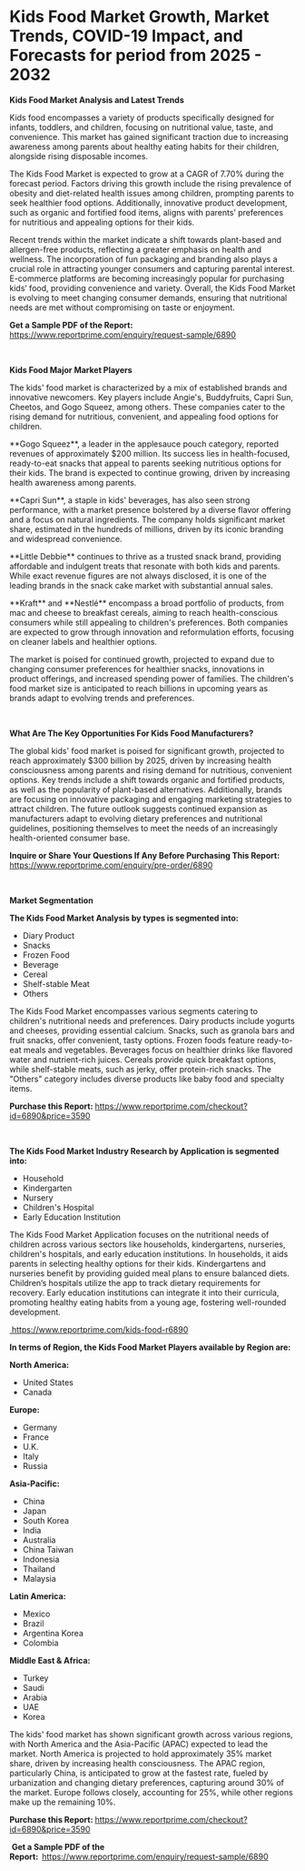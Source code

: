 <p><h1>Kids Food Market Growth, Market Trends, COVID-19 Impact, and Forecasts for period from 2025 - 2032</h1></p><p><strong>Kids Food Market Analysis and Latest Trends</strong></p>
<p><p>Kids food encompasses a variety of products specifically designed for infants, toddlers, and children, focusing on nutritional value, taste, and convenience. This market has gained significant traction due to increasing awareness among parents about healthy eating habits for their children, alongside rising disposable incomes.</p><p>The Kids Food Market is expected to grow at a CAGR of 7.70% during the forecast period. Factors driving this growth include the rising prevalence of obesity and diet-related health issues among children, prompting parents to seek healthier food options. Additionally, innovative product development, such as organic and fortified food items, aligns with parents’ preferences for nutritious and appealing options for their kids.</p><p>Recent trends within the market indicate a shift towards plant-based and allergen-free products, reflecting a greater emphasis on health and wellness. The incorporation of fun packaging and branding also plays a crucial role in attracting younger consumers and capturing parental interest. E-commerce platforms are becoming increasingly popular for purchasing kids’ food, providing convenience and variety. Overall, the Kids Food Market is evolving to meet changing consumer demands, ensuring that nutritional needs are met without compromising on taste or enjoyment.</p></p>
<p><strong>Get a Sample PDF of the Report:&nbsp;</strong> <a href="https://www.reportprime.com/enquiry/request-sample/6890?utm_campaign=4601&utm_medium=2&utm_source=Github&utm_content=ia&utm_term=17052025&utm_id=kids-food">https://www.reportprime.com/enquiry/request-sample/6890</a></p>
<p>&nbsp;</p>
<p><strong>Kids Food Major Market Players</strong></p>
<p><p>The kids' food market is characterized by a mix of established brands and innovative newcomers. Key players include Angie's, Buddyfruits, Capri Sun, Cheetos, and Gogo Squeez, among others. These companies cater to the rising demand for nutritious, convenient, and appealing food options for children.</p><p>**Gogo Squeez**, a leader in the applesauce pouch category, reported revenues of approximately $200 million. Its success lies in health-focused, ready-to-eat snacks that appeal to parents seeking nutritious options for their kids. The brand is expected to continue growing, driven by increasing health awareness among parents.</p><p>**Capri Sun**, a staple in kids' beverages, has also seen strong performance, with a market presence bolstered by a diverse flavor offering and a focus on natural ingredients. The company holds significant market share, estimated in the hundreds of millions, driven by its iconic branding and widespread convenience.</p><p>**Little Debbie** continues to thrive as a trusted snack brand, providing affordable and indulgent treats that resonate with both kids and parents. While exact revenue figures are not always disclosed, it is one of the leading brands in the snack cake market with substantial annual sales.</p><p>**Kraft** and **Nestlé** encompass a broad portfolio of products, from mac and cheese to breakfast cereals, aiming to reach health-conscious consumers while still appealing to children's preferences. Both companies are expected to grow through innovation and reformulation efforts, focusing on cleaner labels and healthier options.</p><p>The market is poised for continued growth, projected to expand due to changing consumer preferences for healthier snacks, innovations in product offerings, and increased spending power of families. The children's food market size is anticipated to reach billions in upcoming years as brands adapt to evolving trends and preferences.</p></p>
<p>&nbsp;</p>
<p><strong>What Are The Key Opportunities For Kids Food Manufacturers?</strong></p>
<p><p>The global kids' food market is poised for significant growth, projected to reach approximately $300 billion by 2025, driven by increasing health consciousness among parents and rising demand for nutritious, convenient options. Key trends include a shift towards organic and fortified products, as well as the popularity of plant-based alternatives. Additionally, brands are focusing on innovative packaging and engaging marketing strategies to attract children. The future outlook suggests continued expansion as manufacturers adapt to evolving dietary preferences and nutritional guidelines, positioning themselves to meet the needs of an increasingly health-oriented consumer base.</p></p>
<p><strong>Inquire or Share Your Questions If Any Before Purchasing This Report:</strong> <a href="https://www.reportprime.com/enquiry/pre-order/6890?utm_campaign=4601&utm_medium=2&utm_source=Github&utm_content=ia&utm_term=17052025&utm_id=kids-food">https://www.reportprime.com/enquiry/pre-order/6890</a></p>
<p>&nbsp;</p>
<p><strong>Market Segmentation</strong></p>
<p><strong>The Kids Food Market Analysis by types is segmented into:</strong></p>
<p><ul><li>Diary Product</li><li>Snacks</li><li>Frozen Food</li><li>Beverage</li><li>Cereal</li><li>Shelf-stable Meat</li><li>Others</li></ul></p>
<p><p>The Kids Food Market encompasses various segments catering to children's nutritional needs and preferences. Dairy products include yogurts and cheeses, providing essential calcium. Snacks, such as granola bars and fruit snacks, offer convenient, tasty options. Frozen foods feature ready-to-eat meals and vegetables. Beverages focus on healthier drinks like flavored water and nutrient-rich juices. Cereals provide quick breakfast options, while shelf-stable meats, such as jerky, offer protein-rich snacks. The "Others" category includes diverse products like baby food and specialty items.</p></p>
<p><strong>Purchase this Report:&nbsp;</strong><a href="https://www.reportprime.com/checkout?id=6890&price=3590&utm_campaign=4601&utm_medium=2&utm_source=Github&utm_content=ia&utm_term=17052025&utm_id=kids-food">https://www.reportprime.com/checkout?id=6890&price=3590</a></p>
<p>&nbsp;</p>
<p><strong>The Kids Food Market Industry Research by Application is segmented into:</strong></p>
<p><ul><li>Household</li><li>Kindergarten</li><li>Nursery</li><li>Children's Hospital</li><li>Early Education Institution</li></ul></p>
<p><p>The Kids Food Market Application focuses on the nutritional needs of children across various sectors like households, kindergartens, nurseries, children's hospitals, and early education institutions. In households, it aids parents in selecting healthy options for their kids. Kindergartens and nurseries benefit by providing guided meal plans to ensure balanced diets. Children’s hospitals utilize the app to track dietary requirements for recovery. Early education institutions can integrate it into their curricula, promoting healthy eating habits from a young age, fostering well-rounded development.</p></p>
<p><a href="https://www.reportprime.com/kids-food-r6890?utm_campaign=4601&utm_medium=2&utm_source=Github&utm_content=ia&utm_term=17052025&utm_id=kids-food">&nbsp;https://www.reportprime.com/kids-food-r6890</a></p>
<p><strong>In terms of Region, the Kids Food Market Players available by Region are:</strong></p>
<p>
    <p> <strong> North America: </strong>
        <ul>
            <li>United States</li>
            <li>Canada</li>
        </ul>
        </p> 
    <p> <strong> Europe: </strong>
        <ul>
            <li>Germany</li>
            <li>France</li>
            <li>U.K.</li>
            <li>Italy</li>
            <li>Russia</li>
        </ul>
        </p> 
    <p> <strong> Asia-Pacific: </strong>
        <ul>
            <li>China</li>
            <li>Japan</li>
            <li>South Korea</li>
            <li>India</li>
            <li>Australia</li>
            <li>China Taiwan</li>
            <li>Indonesia</li>
            <li>Thailand</li>
            <li>Malaysia</li>
        </ul>
        </p> 
    <p> <strong> Latin America: </strong>
        <ul>
            <li>Mexico</li>
            <li>Brazil</li>
            <li>Argentina Korea</li>
            <li>Colombia</li>
        </ul>
        </p> 
    <p> <strong> Middle East & Africa: </strong>
        <ul>
            <li>Turkey</li>
            <li>Saudi</li>
            <li>Arabia</li>
            <li>UAE</li>
            <li>Korea</li>
        </ul>
    </p>
    </p>
<p><p>The kids' food market has shown significant growth across various regions, with North America and the Asia-Pacific (APAC) expected to lead the market. North America is projected to hold approximately 35% market share, driven by increasing health consciousness. The APAC region, particularly China, is anticipated to grow at the fastest rate, fueled by urbanization and changing dietary preferences, capturing around 30% of the market. Europe follows closely, accounting for 25%, while other regions make up the remaining 10%.</p></p>
<p><strong>Purchase this Report: </strong><a href="https://www.reportprime.com/checkout?id=6890&price=3590&utm_campaign=4601&utm_medium=2&utm_source=Github&utm_content=ia&utm_term=17052025&utm_id=kids-food">https://www.reportprime.com/checkout?id=6890&price=3590</a></p>
<p>&nbsp;<strong>Get a Sample PDF of the Report:&nbsp;&nbsp;</strong><a href="https://www.reportprime.com/enquiry/request-sample/6890?utm_campaign=4601&utm_medium=2&utm_source=Github&utm_content=ia&utm_term=17052025&utm_id=kids-food">https://www.reportprime.com/enquiry/request-sample/6890</a></p>
<p><strong></strong></p>
<p><p></p><p></p><p></p></p>